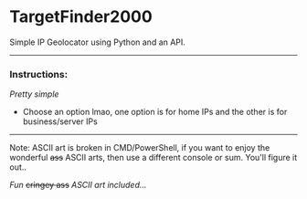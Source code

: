 # TargetFinder2000
Simple IP Geolocator using Python and an API.

---
### Instructions:
*Pretty simple*

- Choose an option lmao, one option is for home IPs and the other is for business/server IPs

---
Note: ASCII art is broken in CMD/PowerShell, if you want to enjoy the wonderful ~~ass~~ ASCII arts, then use a different console or sum. You'll figure it out..

*Fun* ~~cringey ass~~ *ASCII art included...*

